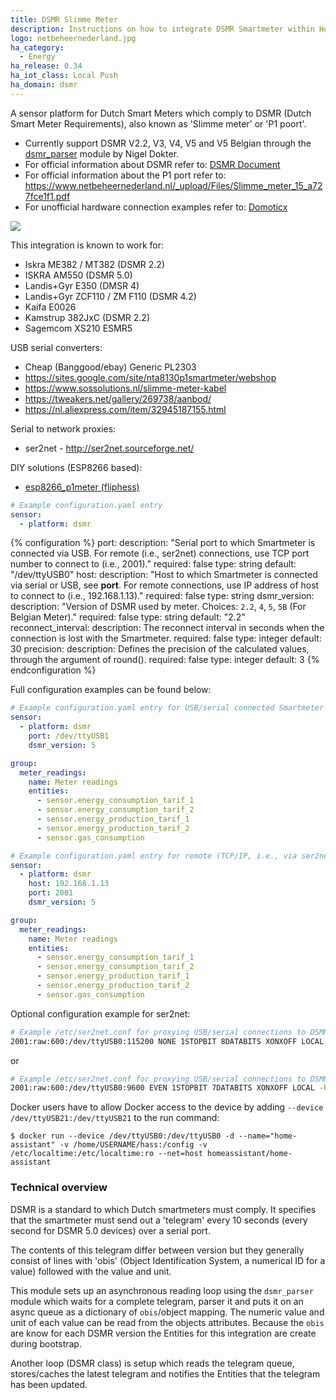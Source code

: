 ```yaml
---
title: DSMR Slimme Meter
description: Instructions on how to integrate DSMR Smartmeter within Home Assistant.
logo: netbeheernederland.jpg
ha_category:
  - Energy
ha_release: 0.34
ha_iot_class: Local Push
ha_domain: dsmr
---
```


A sensor platform for Dutch Smart Meters which comply to DSMR (Dutch Smart Meter Requirements), also known as 'Slimme meter' or 'P1 poort'.

- Currently support DSMR V2.2, V3, V4, V5 and V5 Belgian through the [dsmr_parser](https://github.com/ndokter/dsmr_parser) module by Nigel Dokter.
- For official information about DSMR refer to: [DSMR Document](https://www.netbeheernederland.nl/dossiers/slimme-meter-15)
- For official information about the P1 port refer to: <https://www.netbeheernederland.nl/_upload/Files/Slimme_meter_15_a727fce1f1.pdf>
- For unofficial hardware connection examples refer to: [Domoticx](http://domoticx.com/p1-poort-slimme-meter-hardware/)

<p class='img'>
<img src='/images/screenshots/dsmr.png' />
</p>

This integration is known to work for:

- Iskra ME382 / MT382 (DSMR 2.2)
- ISKRA AM550 (DSMR 5.0)
- Landis+Gyr E350 (DMSR 4)
- Landis+Gyr ZCF110 / ZM F110 (DSMR 4.2)
- Kaifa E0026
- Kamstrup 382JxC (DSMR 2.2)
- Sagemcom XS210 ESMR5

USB serial converters:

- Cheap (Banggood/ebay) Generic PL2303
- <https://sites.google.com/site/nta8130p1smartmeter/webshop>
- <https://www.sossolutions.nl/slimme-meter-kabel>
- <https://tweakers.net/gallery/269738/aanbod/>
- <https://nl.aliexpress.com/item/32945187155.html>

Serial to network proxies:

- ser2net - <http://ser2net.sourceforge.net/>

DIY solutions (ESP8266 based):

- [esp8266_p1meter (fliphess)](https://github.com/fliphess/esp8266_p1meter)

```yaml
# Example configuration.yaml entry
sensor:
  - platform: dsmr
```

{% configuration %}
  port:
    description: "Serial port to which Smartmeter is connected via USB. For remote (i.e., ser2net) connections, use TCP port number to connect to (i.e., 2001)."
    required: false
    type: string
    default: "/dev/ttyUSB0"
  host:
    description: "Host to which Smartmeter is connected via serial or USB, see **port**. For remote connections, use IP address of host to connect to (i.e., 192.168.1.13)."
    required: false
    type: string
  dsmr_version:
    description: "Version of DSMR used by meter. Choices: `2.2`, `4`, `5`, `5B` (For Belgian Meter)."
    required: false
    type: string
    default: "2.2"
  reconnect_interval:
    description: The reconnect interval in seconds when the connection is lost with the Smartmeter.
    required: false
    type: integer
    default: 30
  precision:
    description: Defines the precision of the calculated values, through the argument of round().
    required: false
    type: integer
    default: 3
{% endconfiguration %}

Full configuration examples can be found below:

```yaml
# Example configuration.yaml entry for USB/serial connected Smartmeter
sensor:
  - platform: dsmr
    port: /dev/ttyUSB1
    dsmr_version: 5

group:
  meter_readings:
    name: Meter readings
    entities:
      - sensor.energy_consumption_tarif_1
      - sensor.energy_consumption_tarif_2
      - sensor.energy_production_tarif_1
      - sensor.energy_production_tarif_2
      - sensor.gas_consumption
```

```yaml
# Example configuration.yaml entry for remote (TCP/IP, i.e., via ser2net) connection to host which is connected to Smartmeter
sensor:
  - platform: dsmr
    host: 192.168.1.13
    port: 2001
    dsmr_version: 5

group:
  meter_readings:
    name: Meter readings
    entities:
      - sensor.energy_consumption_tarif_1
      - sensor.energy_consumption_tarif_2
      - sensor.energy_production_tarif_1
      - sensor.energy_production_tarif_2
      - sensor.gas_consumption
```

Optional configuration example for ser2net:

```sh
# Example /etc/ser2net.conf for proxying USB/serial connections to DSMRv4 smart meters
2001:raw:600:/dev/ttyUSB0:115200 NONE 1STOPBIT 8DATABITS XONXOFF LOCAL -RTSCTS
```
or
```sh
# Example /etc/ser2net.conf for proxying USB/serial connections to DSMRv2.2 smart meters
2001:raw:600:/dev/ttyUSB0:9600 EVEN 1STOPBIT 7DATABITS XONXOFF LOCAL -RTSCTS
```

Docker users have to allow Docker access to the device by adding `--device /dev/ttyUSB21:/dev/ttyUSB21` to the run command:

```hass
$ docker run --device /dev/ttyUSB0:/dev/ttyUSB0 -d --name="home-assistant" -v /home/USERNAME/hass:/config -v /etc/localtime:/etc/localtime:ro --net=host homeassistant/home-assistant
```

### Technical overview

DSMR is a standard to which Dutch smartmeters must comply. It specifies that the smartmeter must send out a 'telegram' every 10 seconds (every second for DSMR 5.0 devices) over a serial port.

The contents of this telegram differ between version but they generally consist of lines with 'obis' (Object Identification System, a numerical ID for a value) followed with the value and unit.

This module sets up an asynchronous reading loop using the `dsmr_parser` module which waits for a complete telegram, parser it and puts it on an async queue as a dictionary of `obis`/object mapping. The numeric value and unit of each value can be read from the objects attributes. Because the `obis` are know for each DSMR version the Entities for this integration are create during bootstrap.

Another loop (DSMR class) is setup which reads the telegram queue, stores/caches the latest telegram and notifies the Entities that the telegram has been updated.
